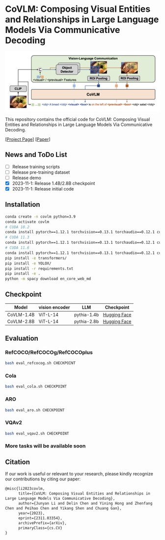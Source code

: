 # CoVLM: Composing Visual Entities and Relationships in Large Language Models Via Communicative Decoding

![1699293310655](image/README/1699293310655.png)

This repository contains the official code for CoVLM: Composing Visual Entities and Relationships in Large Language Models Via Communicative Decoding.

[[Project Page](https://vis-www.cs.umass.edu/CoVLM)] [[Paper](https://arxiv.org/abs/2311.03354)]

## News and ToDo List

* [ ] Release training scripts
* [ ] Release pre-training dataset
* [ ] Release demo
* [X] 2023-11-1: Release 1.4B/2.8B checkpoint
* [X] 2023-11-1: Release initial code

## Installation

```bash
conda create -n covlm python=3.9
conda activate covlm
# CUDA 10.2
conda install pytorch==1.12.1 torchvision==0.13.1 torchaudio==0.12.1 cudatoolkit=10.2 -c pytorch
# CUDA 11.3
conda install pytorch==1.12.1 torchvision==0.13.1 torchaudio==0.12.1 cudatoolkit=11.3 -c pytorch
# CUDA 11.6
conda install pytorch==1.12.1 torchvision==0.13.1 torchaudio==0.12.1 cudatoolkit=11.6 -c pytorch -c conda-forge
pip install -e transformers/
pip install -e YOLOX/
pip install -r requirements.txt
pip install -e .
python -m spacy download en_core_web_md
```

## Checkpoint

| Model      | vision encoder | LLM         | Checkpoint                                                                           |
| ---------- | -------------- | ----------- | ------------------------------------------------------------------------------------ |
| CoVLM-1.4B | ViT-L-14       | pythia-1.4b | [Hugging Face](https://huggingface.co/senfu/covlm-1.4b/resolve/main/checkpoint_18000.pt) |
| CoVLM-2.8B | ViT-L-14       | pythia-2.8b | [Hugging Face](https://huggingface.co/senfu/covlm-2.8b/resolve/main/checkpoint_15000.pt) |

## Evaluation

### RefCOCO/RefCOCOg/RefCOCOplus

```bash
bash eval_refcocog.sh CHECKPOINT
```

### Cola

```bash
bash eval_cola.sh CHECKPOINT
```

### ARO

```bash
bash eval_aro.sh CHECKPOINT
```

### VQAv2

```bash
bash eval_vqav2.sh CHECKPOINT
```

### More tasks will be available soon

## Citation

If our work is useful or relevant to your research, please kindly recognize our contributions by citing our paper:

```
@misc{li2023covlm,
      title={CoVLM: Composing Visual Entities and Relationships in Large Language Models Via Communicative Decoding}, 
      author={Junyan Li and Delin Chen and Yining Hong and Zhenfang Chen and Peihao Chen and Yikang Shen and Chuang Gan},
      year={2023},
      eprint={2311.03354},
      archivePrefix={arXiv},
      primaryClass={cs.CV}
}
```
